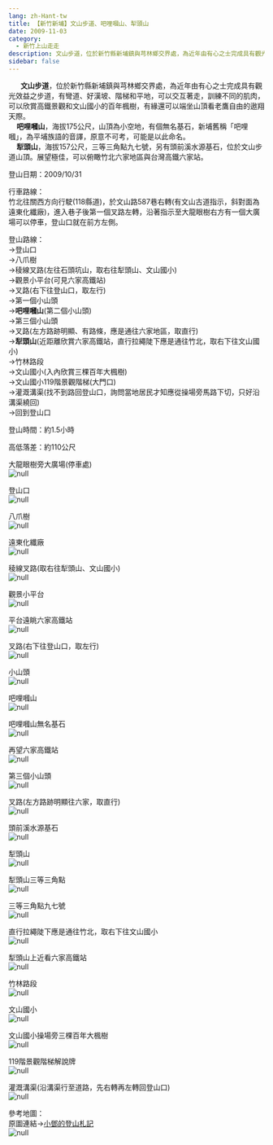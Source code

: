 ```yaml
---
lang: zh-Hant-tw
title: 【新竹新埔】文山步道、吧哩嘓山、犁頭山
date: 2009-11-03
category: 
  - 新竹上山走走
description: 文山步道，位於新竹縣新埔鎮與芎林鄉交界處，為近年由有心之士完成具有觀光效益之步道，有彎道、好漢坡、階梯和平地，可以交互著走，訓練不同的肌肉，可以欣賞高鐵景觀和文山國小的百年楓樹，有緣還可以端坐山頂看老鷹自由的遨翔天際。 吧哩嘓山，海拔175公尺，山頂為小空地，有個無名基石，新埔舊稱「吧哩嘓」，為平埔族語的音譯，原意不可考，可能是以此命名。 犁頭山，海拔157公尺，三等三角點九七號，另有頭前溪水源基石，位於文山步道山頂。展望極佳，可以俯瞰竹北六家地區與台灣高鐵六家站。 登山日期：2009/10/31 行車路線： 竹北往關西方向行駛(118縣道)，於文山路587巷右轉(有文山古道指示，斜對面為遠東化纖廠)，進入巷子後第一個叉路左轉，沿著指示至大龍眼樹右方有一個大廣場可以停車，登山口就在前方左側。 登山路線： →登山口 →八爪樹 →稜線叉路(左往石頭坑山，取右往犁頭山、文山國小) →觀景小平台(可見六家高鐵站) →叉路(右下往登山口，取左行) →第一個小山頭 →吧哩嘓山(第二個小山頭) →第三個小山頭 →叉路(左方路跡明顯、有路條，應是通往六家地區，取直行) →犁頭山(近距離欣賞六家高鐵站，直行拉繩陡下應是通往竹北，取右下往文山國小) →竹林路段 →文山國小(入內欣賞三棵百年大楓樹) →文山國小119階景觀階梯(大門口) →灌溉溝渠(找不到路回登山口，詢問當地居民才知應從操場旁馬路下切，只好沿溝渠繞回) →回到登山口 登山時間：約1.5小時 高低落差：約110公尺
sidebar: false
---
```


      **文山步道**，位於新竹縣新埔鎮與芎林鄉交界處，為近年由有心之士完成具有觀光效益之步道，有彎道、好漢坡、階梯和平地，可以交互著走，訓練不同的肌肉，可以欣賞高鐵景觀和文山國小的百年楓樹，有緣還可以端坐山頂看老鷹自由的遨翔天際。  
    **吧哩嘓山**，海拔175公尺，山頂為小空地，有個無名基石，新埔舊稱「吧哩嘓」，為平埔族語的音譯，原意不可考，可能是以此命名。  
    **犁頭山**，海拔157公尺，三等三角點九七號，另有頭前溪水源基石，位於文山步道山頂。展望極佳，可以俯瞰竹北六家地區與台灣高鐵六家站。  
  
登山日期：2009/10/31  
  
行車路線：  
竹北往關西方向行駛(118縣道)，於文山路587巷右轉(有文山古道指示，斜對面為遠東化纖廠)，進入巷子後第一個叉路左轉，沿著指示至大龍眼樹右方有一個大廣場可以停車，登山口就在前方左側。  
  
登山路線：  
→登山口  
→八爪樹  
→稜線叉路(左往石頭坑山，取右往犁頭山、文山國小)  
→觀景小平台(可見六家高鐵站)  
→叉路(右下往登山口，取左行)  
→第一個小山頭  
→**吧哩嘓山**(第二個小山頭)  
→第三個小山頭  
→叉路(左方路跡明顯、有路條，應是通往六家地區，取直行)  
→**犁頭山**(近距離欣賞六家高鐵站，直行拉繩陡下應是通往竹北，取右下往文山國小)  
→竹林路段  
→文山國小(入內欣賞三棵百年大楓樹)  
→文山國小119階景觀階梯(大門口)  
→灌溉溝渠(找不到路回登山口，詢問當地居民才知應從操場旁馬路下切，只好沿溝渠繞回)  
→回到登山口  
  
登山時間：約1.5小時  
  
高低落差：約110公尺

大龍眼樹旁大廣場(停車處)  
![null](image/137070593_l.jpg)

登山口  
![null](image/137070603_l.jpg)

八爪樹  
![null](image/137070611_l.jpg)

遠東化纖廠  
![null](image/137070620_l.jpg)

稜線叉路(取右往犁頭山、文山國小)  
![null](image/137070765_l.jpg)

觀景小平台  
![null](image/137070864_l.jpg)

平台遠眺六家高鐵站  
![null](image/137070962_l.jpg)

叉路(右下往登山口，取左行)  
![null](image/137071069_l.jpg)

小山頭  
![null](image/137071076_l.jpg)

吧哩嘓山  
![null](image/137071141_l.jpg)

吧哩嘓山無名基石  
![null](image/137071146_l.jpg)

再望六家高鐵站  
![null](image/137071154_l.jpg)

第三個小山頭  
![null](image/137071163_l.jpg)

叉路(左方路跡明顯往六家，取直行)  
![null](image/137071171_l.jpg)

頭前溪水源基石  
![null](image/137071181_l.jpg)

犁頭山  
![null](image/137071202_l.jpg)

犁頭山三等三角點  
![null](image/137071188_l.jpg)

三等三角點九七號  
![null](image/137071196_l.jpg)

直行拉繩陡下應是通往竹北，取右下往文山國小  
![null](image/137071207_l.jpg)

犁頭山上近看六家高鐵站  
![null](image/137071214_l.jpg)

竹林路段  
![null](image/137071272_l.jpg)

文山國小  
![null](image/137071333_l.jpg)

文山國小操場旁三棵百年大楓樹  
![null](image/137071342_l.jpg)

119階景觀階梯解說牌  
![null](image/137071347_l.jpg)

灌溉溝渠(沿溝渠行至道路，先右轉再左轉回登山口)  
![null](image/137070584_l.jpg)

參考地圖：  
原圖連結→[小鄧的登山札記](http://designteng.googlepages.com/980221-03.jpg)  
![null](image/137071376_l.jpg)